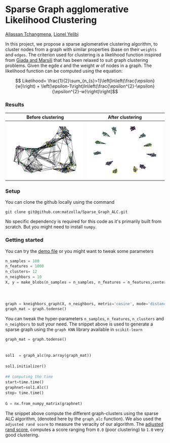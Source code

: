 # Sparse Graph agglomerative Likelihood Clustering

[Allassan Tchangmena](), [Lionel Yelibi]()

In this project, we propose a sparse aglomerative clustering algorithm, to cluster nodes from a graph with similar properties (base on their `weights`
and `edges`. The criterion used for clustering is a likelihood function inspired from [Giada and Marsili](https://journals.aps.org/pre/abstract/10.1103/PhysRevE.63.061101) that has been relaxed to suit graph clustering problems. Given the egde $\epsilon$ and the weight $w$ of nodes in a graph. The likelihood function can be computed using the equation:

$$ Likelihood= \frac{1}{2}\sum_{n_{s}>1}\left[ln\left(\frac{\epsilon}{w}\right) + \left(\epsilon-1\right)ln\left(\frac{\epsilon^{2}-\epsilon}{\epsilon^{2}-w}\right)\right]$$

### Results

|  Before clustering                                               |    After clustering                            |
|---------------------------------------------------------------   |  --------------------------------------------- |
| ![Original](images/Original_graph.png)                           |        ![result](images/results.png)           |

### Setup

You can clone the github locally using the command
```
git clone git@github.com:matzolla/Sparse_Graph_ALC.git
```
No specific dependency is required for this code as it's primarily built from scratch. But you might need to install `numpy`.

### Getting started
You can try the [demo file]() or you might want to tweak some parameters

```python
n_samples = 100
n_features = 1000
n_clusters= 12
n_neighbors = 10
X, y = make_blobs(n_samples = n_samples, n_features = n_features,centers=n_clusters, cluster_std=1, shuffle=False)



graph = kneighbors_graph(X, n_neighbors, metric='cosine', mode='distance')
graph_mat = graph.todense()

```
You can tweak the hyper-parameters `n_samples`, `n_features`, `n_clusters` and `n_neighbors` to suit your need. The snippet above is used to generate a sparse graph using the 
`graph KNN` library available in `scikit-learn`

```python
graph_mat = graph.todense()


sol1  = graph_alc(np.array(graph_mat))

sol1.initializer()

## computing the time
start=time.time()
graphnet=sol1.Alc()
stop= time.time()

G = nx.from_numpy_matrix(graphnet)
```
The snippet above compute the different graph-clusters using the sparse ALC algorithm, (denoted here by the `graph_alc` function). We also used the `adjusted rand score` to measure the veracity of our algorithm. The [adjusted rand score](https://scikit-learn.org/stable/modules/generated/sklearn.metrics.adjusted_rand_score.html), computes a score ranging from `0.0` (poor clustering) to `1.0` very good clustering.
